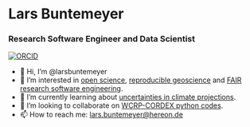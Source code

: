 # Lars Buntemeyer

### Research Software Engineer and Data Scientist

[![ORCID](https://img.shields.io/static/v1?label=ORCID&message=0000-0002-0849-2404&color=green&style=flat-square&logo=orcid)](https://orcid.org/0000-0002-0849-2404)

- 👋 Hi, I’m @larsbuntemeyer
- 👀 I’m interested in [open science](https://the-turing-way.netlify.app/reproducible-research/open.html), [reproducible geoscience](https://the-turing-way.netlify.app/reproducible-research/reproducible-research.html) and [FAIR research software engineering](https://www.rd-alliance.org/groups/fair-research-software-fair4rs-wg).
- 🌱 I’m currently learning about [uncertainties in climate projections](https://github.com/euro-cordex/py-cordex/issues/33).
- 💞️ I’m looking to collaborate on [WCRP-CORDEX python codes](https://py-cordex.readthedocs.io).
- 📫 How to reach me: lars.buntemeyer@hereon.de

<!---
larsbuntemeyer/larsbuntemeyer is a ✨ special ✨ repository because its `README.md` (this file) appears on your GitHub profile.
You can click the Preview link to take a look at your changes.
--->

